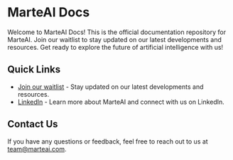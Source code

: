 # MarteAI Docs

Welcome to MarteAI Docs! This is the official documentation repository for MarteAI. Join our waitlist to stay updated on our latest developments and resources. Get ready to explore the future of artificial intelligence with us!

## Quick Links

- [Join our waitlist](https://marteai.com/) - Stay updated on our latest developments and resources.
- [LinkedIn](https://www.linkedin.com/company/marteai/) - Learn more about MarteAI and connect with us on LinkedIn.

## Contact Us

If you have any questions or feedback, feel free to reach out to us at [team@marteai.com](mailto:team@marteai.com).
